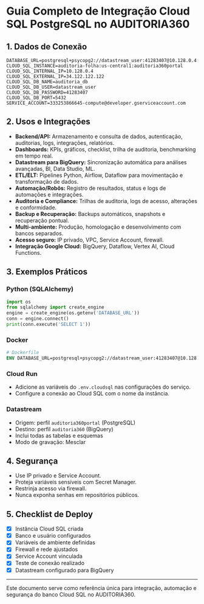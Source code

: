 # Guia Completo de Integração Cloud SQL PostgreSQL no AUDITORIA360

## 1. Dados de Conexão

```
DATABASE_URL=postgresql+psycopg2://datastream_user:41283407@10.128.0.4:5432/auditoria_db
CLOUD_SQL_INSTANCE=auditoria-folha:us-central1:auditoria360portal
CLOUD_SQL_INTERNAL_IP=10.128.0.4
CLOUD_SQL_EXTERNAL_IP=34.122.122.122
CLOUD_SQL_DB_NAME=auditoria_db
CLOUD_SQL_DB_USER=datastream_user
CLOUD_SQL_DB_PASSWORD=41283407
CLOUD_SQL_DB_PORT=5432
SERVICE_ACCOUNT=333253866645-compute@developer.gserviceaccount.com
```

## 2. Usos e Integrações

- **Backend/API:** Armazenamento e consulta de dados, autenticação, auditorias, logs, integrações, relatórios.
- **Dashboards:** KPIs, gráficos, checklist, trilha de auditoria, benchmarking em tempo real.
- **Datastream para BigQuery:** Sincronização automática para análises avançadas, BI, Data Studio, ML.
- **ETL/ELT:** Pipelines Python, Airflow, Dataflow para movimentação e transformação de dados.
- **Automação/Robôs:** Registro de resultados, status e logs de automações e integrações.
- **Auditoria e Compliance:** Trilhas de auditoria, logs de acesso, alterações e conformidade.
- **Backup e Recuperação:** Backups automáticos, snapshots e recuperação pontual.
- **Multi-ambiente:** Produção, homologação e desenvolvimento com bancos separados.
- **Acesso seguro:** IP privado, VPC, Service Account, firewall.
- **Integração Google Cloud:** BigQuery, Dataflow, Vertex AI, Cloud Functions.

## 3. Exemplos Práticos

### Python (SQLAlchemy)
```python
import os
from sqlalchemy import create_engine
engine = create_engine(os.getenv('DATABASE_URL'))
conn = engine.connect()
print(conn.execute('SELECT 1'))
```

### Docker
```dockerfile
# Dockerfile
ENV DATABASE_URL=postgresql+psycopg2://datastream_user:41283407@10.128.0.4:5432/auditoria_db
```

### Cloud Run
- Adicione as variáveis do `.env.cloudsql` nas configurações do serviço.
- Configure a conexão ao Cloud SQL com o nome da instância.

### Datastream
- Origem: perfil `auditoria360portal` (PostgreSQL)
- Destino: perfil `auditoria360` (BigQuery)
- Inclui todas as tabelas e esquemas
- Modo de gravação: Mesclar

## 4. Segurança
- Use IP privado e Service Account.
- Proteja variáveis sensíveis com Secret Manager.
- Restrinja acesso via firewall.
- Nunca exponha senhas em repositórios públicos.

## 5. Checklist de Deploy
- [x] Instância Cloud SQL criada
- [x] Banco e usuário configurados
- [x] Variáveis de ambiente definidas
- [x] Firewall e rede ajustados
- [x] Service Account vinculada
- [x] Teste de conexão realizado
- [x] Datastream configurado para BigQuery

---
Este documento serve como referência única para integração, automação e segurança do banco Cloud SQL no AUDITORIA360.
